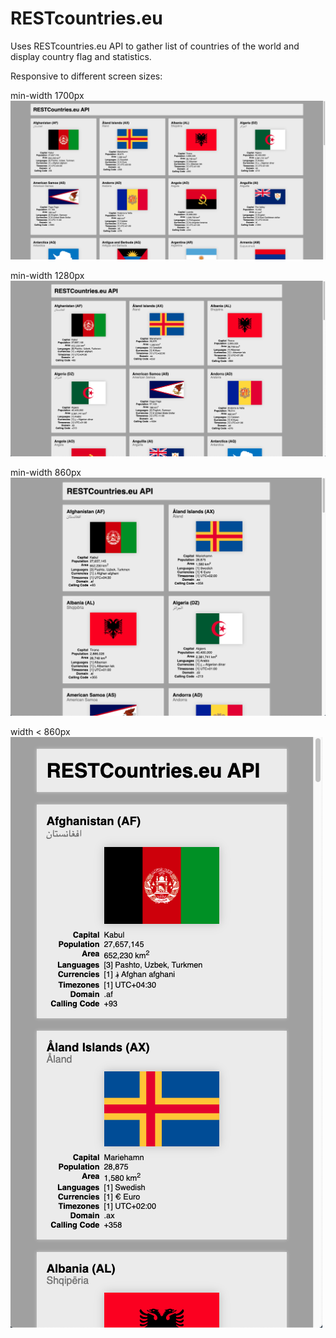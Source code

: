 # RESTcountries.eu

Uses RESTcountries.eu API to gather list of countries of the world and display country flag and statistics.

Responsive to different screen sizes:

min-width 1700px
![Screen shot](/images/Screenshot1.png)

min-width 1280px
![Screen shot](/images/Screenshot2.png)

min-width 860px
![Screen shot](/images/Screenshot3.png)

width < 860px
![Screen shot](/images/Screenshot4.png)

